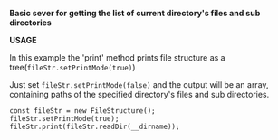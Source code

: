 **Basic sever for getting the list of current directory's files and sub directories**

**USAGE**

In this example the 'print' method prints file structure as a tree(`fileStr.setPrintMode(true)`)

Just set `fileStr.setPrintMode(false)` and the output will be an array, containing paths of the specified directory's files
and sub directories.

```
const fileStr = new FileStructure();
fileStr.setPrintMode(true);
fileStr.print(fileStr.readDir(__dirname));
```